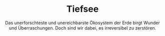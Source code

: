 ---
title: Tiefsee
subtitle: >-
    Das unerforschteste und unereichbarste Ökosystem der Erde birgt Wunder und Überraschungen.
    Doch sind wir dabei, es irreversibel zu zerstören.
image: https://res.cloudinary.com/deepwave-org/image/upload/v1747245465/deepwave.org/4_Tiefsee.jpg
overlay: transparent
order: 5
---